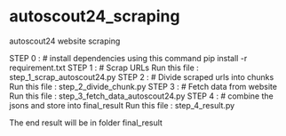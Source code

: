 # autoscout24_scraping
autoscout24 website scraping

STEP 0 :
        # install dependencies using this command
        pip install -r requirement.txt
STEP 1 :
        # Scrap URLs 
        Run this file : step_1_scrap_autoscout24.py
STEP 2 :
        # Divide scraped urls into chunks
        Run this file : step_2_divide_chunk.py
STEP 3 :
        # Fetch data from website
        Run this file : step_3_fetch_data_autoscout24.py
STEP 4 :
        # combine the jsons and store into final_result
        Run this file : step_4_result.py

The end result will be in folder final_result